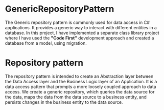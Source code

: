 # GenericRepositoryPattern
 The Generic repository pattern is commonly used for data access in C# applications. It provides a generic way to interact with different entities in a database. In this project, I have implemented a separate class library project where I have used the **"Code First"** development approach and created a database from a model, using migration.

# Repository pattern
The repository pattern is intended to create an Abstraction layer between the Data Access layer and the Business Logic layer of an Application. It is a data access pattern that prompts a more loosely coupled approach to data access. We create a generic repository, which queries the data source for the data, maps the data from the data source to a business entity, and persists changes in the business entity to the data source.

